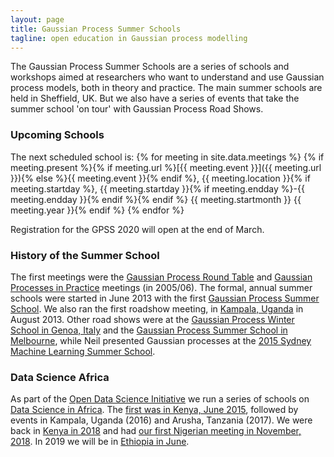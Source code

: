 ```yaml
---
layout: page
title: Gaussian Process Summer Schools
tagline: open education in Gaussian process modelling
---
```


The Gaussian Process Summer Schools are a series of schools and workshops aimed at researchers who want to understand and use Gaussian process models, both in theory and practice. The main summer schools are held in Sheffield, UK. But we also have a series of events that take the summer school 'on tour' with Gaussian Process Road 
Shows. 

### Upcoming Schools

The next scheduled school is:
{% for meeting in site.data.meetings %}
{% if meeting.present %}{% if meeting.url %}[{{ meeting.event }}]({{ meeting.url }}){% else %}{{ meeting.event }}{% endif %}, {{ meeting.location }}{% if meeting.startday %}, {{ meeting.startday }}{% if meeting.endday %}-{{ meeting.endday }}{% endif %}{% endif %} {{ meeting.startmonth }} {{ meeting.year }}{% endif %}
{% endfor %}

Registration for the GPSS 2020 will open at the end of March. 

### History of the Summer School

The first meetings were the [Gaussian Process Round Table](http://gpss.cc/gprt/) and [Gaussian Processes in Practice](http://gpss.cc/gpip/) meetings (in 2005/06). The formal, annual summer schools were started in June 2013 with the first [Gaussian Process Summer School](./gpss13). We also ran the first roadshow meeting, in [Kampala, Uganda](./gprs13/) in August 2013. Other road shows were at the [Gaussian Process Winter School in Genoa, Italy](./gprs15a) and the [Gaussian Process Summer School in Melbourne](./gprs15b), while Neil presented Gaussian processes at the [2015 Sydney Machine Learning Summer School](http://nbviewer.ipython.org/github/SheffieldML/notebook/blob/master/lab_classes/mlss/index.ipynb).

### Data Science Africa

As part of the [Open Data Science Initiative](http://ml.dcs.shef.ac.uk/odss/) we run a series of schools on [Data Science in Africa](http://www.datascienceafrica.org/). The [first was in Kenya, June 2015](http://www.datascienceafrica.org/dsa2015/), followed by events in Kampala, Uganda (2016) and Arusha, Tanzania (2017). We were back in [Kenya in 2018](http://www.datascienceafrica.org/dsa2018/) and had [our first Nigerian meeting in November, 2018](http://www.datascienceafrica.org/dsa2018abuja/). In 2019 we will be in [Ethiopia in June](http://www.datascienceafrica.org/dsa2019addis/).

